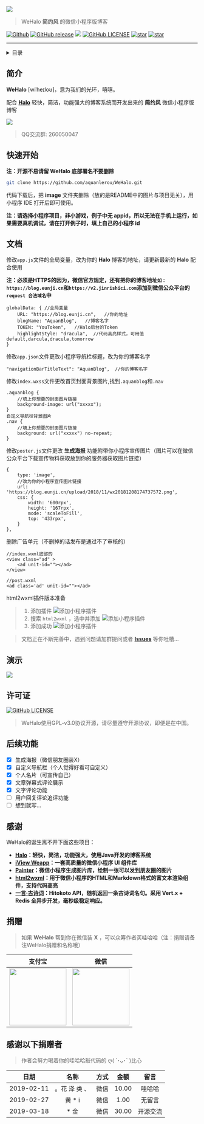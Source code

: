 [![](https://raw.githubusercontent.com/aquanlerou/WeHalo/master/image/WeHalo.png)](https://github.com/aquanlerou/WeHalo)

> WeHalo **简约风** 的微信小程序版博客

[![Github](https://img.shields.io/badge/Author-Aquan-FF4500.svg?style=flat-square)](https://github.com/aquanlerou)
[![GitHub release](https://img.shields.io/github/release/aquanlerou/WeHalo.svg?style=flat-square)](https://github.com/aquanlerou/WeHalo/releases)
[![](https://img.shields.io/github/languages/code-size/aquanlerou/WeHalo.svg?style=flat-square)](https://github.com/aquanlerou/WeHalo)
[![GitHub LICENSE](https://img.shields.io/github/license/aquanlerou/WeHalo.svg?style=flat-square)](https://github.com/aquanlerou/WeHalo/blob/master/LICENSE)
[![star](https://img.shields.io/github/stars/aquanlerou/WeHalo.svg?label=Stars&style=social)](https://github.com/aquanlerou/WeHalo)
[![star](https://gitee.com/Aquan_LeRou/WeHalo/badge/star.svg?theme=white)](https://gitee.com/Aquan_LeRou/WeHalo/stargazers)

------------------------------

<details><summary>目录</summary>

- [简介](#简介)
- [快速开始](#快速开始)
- [文档](#文档)
- [演示](#演示)
- [许可证](#许可证)
- [后续功能](#后续功能)
- [感谢](#感谢)
- [捐赠](#捐赠)

</details>

## 简介

**WeHalo** [wiˈheɪloʊ]，意为我们的光环，嘻嘻。

配合 [**Halo**](https://github.com/ruibaby/halo) 轻快，简洁，功能强大的博客系统而开发出来的 **简约风** 微信小程序版博客

![](https://raw.githubusercontent.com/aquanlerou/WeHalo/master/image/demo.png)

> QQ交流群: 260050047

## 快速开始

**注：开源不易请留 WeHalo 底部署名不要删除**

```bash
git clone https://github.com/aquanlerou/WeHalo.git
```

代码下载后，把 **image** 文件夹删除（放的是README中的图片与项目无关），用小程序 IDE 打开后即可使用。

**注：请选择小程序项目，非小游戏，例子中无 appid，所以无法在手机上运行，如果需要真机调试，请在打开例子时，填上自己的小程序 id**


## 文档

修改``app.js``文件的全局变量，改为你的 **Halo** 博客的地址，请更新最新的 **Halo** 配合使用

**注：必须是HTTPS的因为，微信官方规定，还有把你的博客地址``如：https://blog.eunji.cn``和``https://v2.jinrishici.com``添加到微信公众平台的 ``request 合法域名``中**

```
globalData: { //全局变量
    URL: "https://blog.eunji.cn",   //你的地址
    blogName: "AquanBlog",   //博客名字
    TOKEN: "YouToken",   //Halo后台的Token
    highlightStyle: "dracula",  //代码高亮样式，可用值default,darcula,dracula,tomorrow
}
```

修改``app.json``文件更改小程序导航栏标题，改为你的博客名字


```
"navigationBarTitleText": "AquanBlog",  //你的博客名字
```


修改``index.wxss``文件更改首页封面背景图片,找到``.aquanblog``和``.nav``

```
.aquanblog {
    //填上你想要的封面图片链接
    background-image: url("xxxxx");
}
自定义导航栏背景图片
.nav {
    //填上你想要的封面图片链接
    background: url("xxxxx") no-repeat;
}
```

修改``poster.js``文件更改 **生成海报** 功能附带你小程序宣传图片（图片可以在微信公众平台下载宣传物料获取放到你的服务器获取图片链接）

```
{
    type: 'image',
    //改为你的小程序宣传图片链接
    url: 'https://blog.eunji.cn/upload/2018/11/wx20181208174737572.png',
    css: {
        width: '600rpx',
        height: '167rpx',
        mode: 'scaleToFill',
        top: '433rpx',
    }
},
```

删除广告单元（不删掉的话发布是通过不了审核的）

```
//index.wxml底部的
<view class="ad" >
    <ad unit-id=""></ad>
</view>

//post.wxml
<ad class='ad' unit-id=""></ad>

```


html2wxml插件版本准备

> 1. 添加插件
![添加小程序插件](https://www.qwqoffice.com/html2wxml/images/plugin-1.png "添加小程序插件")
> 2. 搜索 `html2wxml` ，选中并添加
![添加小程序插件](https://www.qwqoffice.com/html2wxml/images/plugin-2.png "添加小程序插件")
> 3. 添加成功
![添加小程序插件](https://www.qwqoffice.com/html2wxml/images/plugin-3.png "添加小程序插件")


> 文档正在不断完善中，遇到问题请加群提问或者 [**Issues**](https://github.com/aquanlerou/WeHalo/issues) 等你吐槽...


## 演示

![](https://raw.githubusercontent.com/aquanlerou/WeHalo/master/image/wx.png)


## 许可证

[![GitHub LICENSE](https://img.shields.io/github/license/aquanlerou/WeHalo.svg?style=flat-square)](https://github.com/aquanlerou/WeHalo/blob/master/LICENSE)

> WeHalo使用GPL-v3.0协议开源，请尽量遵守开源协议，即便是在中国。

## 后续功能

- [x] 生成海报（微信朋友圈装X）
- [x] 自定义导航栏（个人觉得好看可自定义）
- [x] 个人名片（可宣传自己）
- [x] 文章弹幕式评论展示
- [x] 文字评论功能
- [ ] 用户回复评论追评功能
- [ ] 想到就写...

## 感谢

WeHalo的诞生离不开下面这些项目：

- **[Halo](https://github.com/ruibaby/halo)：轻快，简洁，功能强大，使用Java开发的博客系统**
- **[iView Weapp](https://github.com/TalkingData/iview-weapp)：一套高质量的微信小程序 UI 组件库**
- **[Painter](https://github.com/Kujiale-Mobile/Painter)：微信小程序生成图片库，绘制一张可以发到朋友圈的图片**
- **[html2wxml](https://github.com/qwqoffice/html2wxml)：用于微信小程序的HTML和Markdown格式的富文本渲染组件，支持代码高亮**
- **[一言·古诗词](https://github.com/xenv/gushici)：Hitokoto API，随机返回一条古诗词名句。采用 Vert.x + Redis 全异步开发，毫秒级稳定响应。**

## 捐赠

> 如果 **WeHalo** 帮到你在微信装 **X** ，可以众筹作者买哇哈哈（注：捐赠请备注WeHalo捐赠和名称哦）

| 支付宝  | 微信  |
| :------------: | :------------: |
| <img src="https://raw.githubusercontent.com/aquanlerou/WeHalo/master/image/alipay.png" width="150"/>  | <img src="https://raw.githubusercontent.com/aquanlerou/WeHalo/master/image/wechat.png" width="150" />  |

## 感谢以下捐赠者

> 作者会努力喝着你的哇哈哈敲代码的  ღ( ´･ᴗ･` )比心

| 日期 | 名称 | 方式 | 金额 | 留言 |
| :------------: | :------------: | :------------: | :------------: | :------------: |
| 2019-02-11 | 。花 泽 类 、 | 微信 | 10.00 | 哇哈哈 |
| 2019-02-27 | 黄 * i | 微信 | 1.00 | 无留言 |
| 2019-03-18 |  * 金 | 微信 | 30.00 | 开源交流 |


